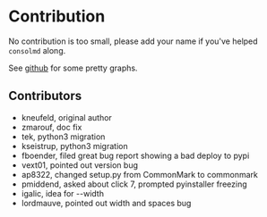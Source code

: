 # Contribution

No contribution is too small, please add your name if you've helped
`consolmd` along.

See [github](https://github.com/kneufeld/consolemd/graphs/contributors)
for some pretty graphs.

## Contributors

* kneufeld, original author
* zmarouf, doc fix
* tek, python3 migration
* kseistrup, python3 migration
* fboender, filed great bug report showing a bad deploy to pypi
* vext01, pointed out version bug
* ap8322, changed setup.py from CommonMark to commonmark
* pmiddend, asked about click 7, prompted pyinstaller freezing
* igalic, idea for --width
* lordmauve, pointed out width and spaces bug
